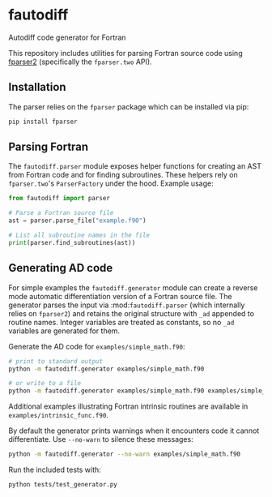 # fautodiff
Autodiff code generator for Fortran

This repository includes utilities for parsing Fortran source code using
[fparser2](https://fparser.readthedocs.io/en/latest/index.html) (specifically
the ``fparser.two`` API).

## Installation

The parser relies on the `fparser` package which can be installed via pip:

```bash
pip install fparser
```

## Parsing Fortran

The ``fautodiff.parser`` module exposes helper functions for creating an AST
from Fortran code and for finding subroutines. These helpers rely on
``fparser.two``'s `ParserFactory` under the hood. Example usage:

```python
from fautodiff import parser

# Parse a Fortran source file
ast = parser.parse_file("example.f90")

# List all subroutine names in the file
print(parser.find_subroutines(ast))
```

## Generating AD code

For simple examples the ``fautodiff.generator`` module can create a reverse
mode automatic differentiation version of a Fortran source file. The generator
parses the input via :mod:`fautodiff.parser` (which internally relies on
``fparser2``) and retains the original structure with ``_ad`` appended to
routine names. Integer variables are treated as constants, so no ``_ad``
variables are generated for them.

Generate the AD code for ``examples/simple_math.f90``:

```bash
# print to standard output
python -m fautodiff.generator examples/simple_math.f90

# or write to a file
python -m fautodiff.generator examples/simple_math.f90 examples/simple_math_ad.f90
```
Additional examples illustrating Fortran intrinsic routines are available in ``examples/intrinsic_func.f90``.

By default the generator prints warnings when it encounters code it cannot
differentiate.  Use ``--no-warn`` to silence these messages:

```bash
python -m fautodiff.generator --no-warn examples/simple_math.f90
```

Run the included tests with:

```bash
python tests/test_generator.py
```
